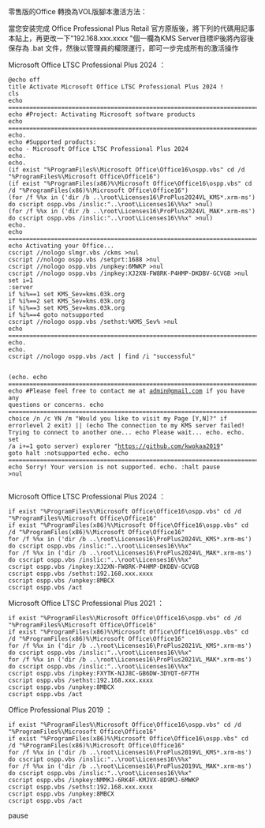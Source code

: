 零售版的Office 轉換為VOL版腳本激活方法：

當您安装完成 Office Professional Plus  Retail 官方原版後，將下列的代碼用記事本貼上，再更改一下"192.168.xxx.xxxx "個一欄為KMS Server目標IP後將內容後保存為 .bat 文件，然後以管理員的權限運行，即可一步完成所有的激活操作

<p>Microsoft Office LTSC Professional Plus 2024 ：<br/></p>
<pre><code>@echo off
title Activate Microsoft Office LTSC Professional Plus 2024 !
cls
echo ============================================================================
echo #Project: Activating Microsoft software products
echo ============================================================================
echo.
echo #Supported products:
echo - Microsoft Office LTSC Professional Plus 2024
echo.
echo.
(if exist "%ProgramFiles%\Microsoft Office\Office16\ospp.vbs" cd /d "%ProgramFiles%\Microsoft Office\Office16")
(if exist "%ProgramFiles(x86)%\Microsoft Office\Office16\ospp.vbs" cd /d "%ProgramFiles(x86)%\Microsoft Office\Office16")
(for /f %%x in ('dir /b ..\root\Licenses16\ProPlus2024VL_KMS*.xrm-ms') do cscript ospp.vbs /inslic:"..\root\Licenses16\%%x" >nul)
(for /f %%x in ('dir /b ..\root\Licenses16\ProPlus2024VL_MAK*.xrm-ms') do cscript ospp.vbs /inslic:"..\root\Licenses16\%%x" >nul)
echo.
echo ============================================================================
echo Activating your Office...
cscript //nologo slmgr.vbs /ckms >nul
cscript //nologo ospp.vbs /setprt:1688 >nul
cscript //nologo ospp.vbs /unpkey:6MWKP >nul
cscript //nologo ospp.vbs /inpkey:XJ2XN-FW8RK-P4HMP-DKDBV-GCVGB >nul
set i=1
:server
if %i%==1 set KMS_Sev=kms.03k.org
if %i%==2 set KMS_Sev=kms.03k.org
if %i%==3 set KMS_Sev=kms.03k.org
if %i%==4 goto notsupported
cscript //nologo ospp.vbs /sethst:%KMS_Sev% >nul
echo ============================================================================
echo.
echo.
cscript //nologo ospp.vbs /act | find /i "successful" 

 (echo.
echo ============================================================================
echo #Please feel free to contact me at admin@gmail.com if you have any questions or concerns.
echo ============================================================================
choice /n /c YN /m "Would you like to visit my Page [Y,N]?" 
 if errorlevel 2 exit) || (echo The connection to my KMS server failed! Trying to connect to another one... 
 echo Please wait... 
 echo. 
 echo. 
 set /a i+=1 
 goto server)
explorer "https://github.com/kwokaa2019"
goto halt
:notsupported
echo.
echo ============================================================================
echo Sorry! Your version is not supported.
echo.
:halt
pause >nul</code></pre></div>
            </div>



<p>Microsoft Office LTSC Professional Plus 2024 ：<br/></p>
<pre><code>if exist "%ProgramFiles%\Microsoft Office\Office16\ospp.vbs" cd /d "%ProgramFiles%\Microsoft Office\Office16"
if exist "%ProgramFiles(x86)%\Microsoft Office\Office16\ospp.vbs" cd /d "%ProgramFiles(x86)%\Microsoft Office\Office16"
for /f %%x in ('dir /b ..\root\Licenses16\ProPlus2024VL_KMS*.xrm-ms') do cscript ospp.vbs /inslic:"..\root\Licenses16\%%x"
for /f %%x in ('dir /b ..\root\Licenses16\ProPlus2024VL_MAK*.xrm-ms') do cscript ospp.vbs /inslic:"..\root\Licenses16\%%x"
cscript ospp.vbs /inpkey:XJ2XN-FW8RK-P4HMP-DKDBV-GCVGB
cscript ospp.vbs /sethst:192.168.xxx.xxxx 
cscript ospp.vbs /unpkey:8MBCX
cscript ospp.vbs /act</code></pre></div>
            </div>

<p>Microsoft Office LTSC Professional Plus 2021 ：<br/></p>
<pre><code>if exist "%ProgramFiles%\Microsoft Office\Office16\ospp.vbs" cd /d "%ProgramFiles%\Microsoft Office\Office16"
if exist "%ProgramFiles(x86)%\Microsoft Office\Office16\ospp.vbs" cd /d "%ProgramFiles(x86)%\Microsoft Office\Office16"
for /f %%x in ('dir /b ..\root\Licenses16\ProPlus2021VL_KMS*.xrm-ms') do cscript ospp.vbs /inslic:"..\root\Licenses16\%%x"
for /f %%x in ('dir /b ..\root\Licenses16\ProPlus2021VL_MAK*.xrm-ms') do cscript ospp.vbs /inslic:"..\root\Licenses16\%%x"
cscript ospp.vbs /inpkey:FXYTK-NJJ8C-GB6DW-3DYQT-6F7TH
cscript ospp.vbs /sethst:192.168.xxx.xxxx 
cscript ospp.vbs /unpkey:8MBCX
cscript ospp.vbs /act</code></pre></div>
            </div>
  

<p> Office Professional Plus 2019 ：<br/></p>
<pre><code>if exist "%ProgramFiles%\Microsoft Office\Office16\ospp.vbs" cd /d "%ProgramFiles%\Microsoft Office\Office16"
if exist "%ProgramFiles(x86)%\Microsoft Office\Office16\ospp.vbs" cd /d "%ProgramFiles(x86)%\Microsoft Office\Office16"
for /f %%x in ('dir /b ..\root\Licenses16\ProPlus2019VL_KMS*.xrm-ms') do cscript ospp.vbs /inslic:"..\root\Licenses16\%%x"
for /f %%x in ('dir /b ..\root\Licenses16\ProPlus2019VL_MAK*.xrm-ms') do cscript ospp.vbs /inslic:"..\root\Licenses16\%%x"
cscript ospp.vbs /inpkey:NMMKJ-6RK4F-KMJVX-8D9MJ-6MWKP
cscript ospp.vbs /sethst:192.168.xxx.xxxx 
cscript ospp.vbs /unpkey:8MBCX
cscript ospp.vbs /act</code></pre></div>
            </div>


pause</code></pre></div>
            </div>
